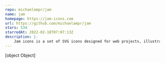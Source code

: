 ```yaml
---
repo: michaelampr/jam
name: jam
homepage: https://jam-icons.com
url: https://github.com/michaelampr/jam
stars: 534
starredAt: 2022-02-18T07:07:13Z
description: |-
    Jam icons is a set of SVG icons designed for web projects, illustrations, print projects, etc. Licensed under MIT
---
```


[object Object]
